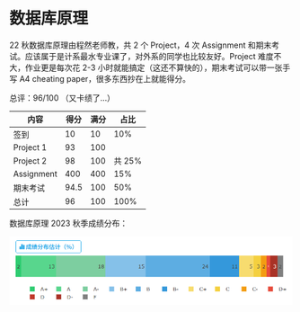 # 数据库原理
22 秋数据库原理由程然老师教，共 2 个 Project，4 次 Assignment 和期末考试。应该属于是计系最水专业课了，对外系的同学也比较友好。Project 难度不大，作业更是每次花 2-3 小时就能搞定（这还不算快的），期末考试可以带一张手写 A4 cheating paper，很多东西抄在上就能得分。

总评：96/100 （又卡绩了...）

| 内容       | 得分 | 满分 | 占比   |
| ---------- | ---- | ---- | ------ |
| 签到       | 10   | 10   | 10%    |
| Project 1  | 93   | 100  |        |
| Project 2  | 98   | 100  | 共 25% |
| Assignment | 400  | 400  | 15%    |
| 期末考试   | 94.5 | 100  | 50%    |
| 总计       | 96   | 100  | 100%   |

数据库原理 2023 秋季成绩分布：

<div align="center">
    <img src="../pic/CS307.png" alt="" width="600">
</div>

